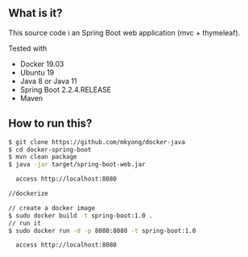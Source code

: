 ## What is it?
This source  code i an Spring Boot web application (mvc + thymeleaf).
 
Tested with
* Docker 19.03
* Ubuntu 19
* Java 8 or Java 11
* Spring Boot 2.2.4.RELEASE
* Maven


## How to run this?
```bash
$ git clone https://github.com/mkyong/docker-java
$ cd docker-spring-boot
$ mvn clean package
$ java -jar target/spring-boot-web.jar

  access http://localhost:8080

//dockerize

// create a docker image
$ sudo docker build -t spring-boot:1.0 .
// run it
$ sudo docker run -d -p 8080:8080 -t spring-boot:1.0

  access http://localhost:8080
```
